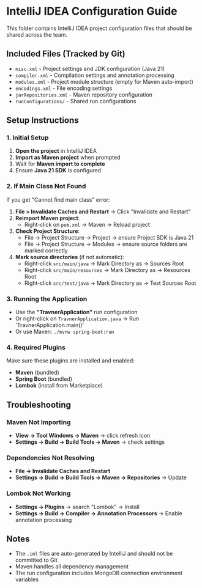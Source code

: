 # IntelliJ IDEA Configuration Guide

This folder contains IntelliJ IDEA project configuration files that should be shared across the team.

## Included Files (Tracked by Git)

- `misc.xml` - Project settings and JDK configuration (Java 21)
- `compiler.xml` - Compilation settings and annotation processing
- `modules.xml` - Project module structure (empty for Maven auto-import)
- `encodings.xml` - File encoding settings
- `jarRepositories.xml` - Maven repository configuration
- `runConfigurations/` - Shared run configurations

## Setup Instructions

### 1. Initial Setup

1. **Open the project** in IntelliJ IDEA
2. **Import as Maven project** when prompted
3. Wait for **Maven import to complete**
4. Ensure **Java 21 SDK** is configured

### 2. If Main Class Not Found

If you get "Cannot find main class" error:

1. **File > Invalidate Caches and Restart** → Click "Invalidate and Restart"
2. **Reimport Maven project**:
   - Right-click on `pom.xml` → Maven → Reload project
3. **Check Project Structure**:
   - File → Project Structure → Project → ensure Project SDK is Java 21
   - File → Project Structure → Modules → ensure source folders are marked correctly
4. **Mark source directories** (if not automatic):
   - Right-click `src/main/java` → Mark Directory as → Sources Root
   - Right-click `src/main/resources` → Mark Directory as → Resources Root
   - Right-click `src/test/java` → Mark Directory as → Test Sources Root

### 3. Running the Application

- Use the **"TravnerApplication"** run configuration
- Or right-click on `TravnerApplication.java` → Run 'TravnerApplication.main()'
- Or use Maven: `./mvnw spring-boot:run`

### 4. Required Plugins

Make sure these plugins are installed and enabled:

- **Maven** (bundled)
- **Spring Boot** (bundled)
- **Lombok** (install from Marketplace)

## Troubleshooting

### Maven Not Importing

- **View → Tool Windows → Maven** → click refresh icon
- **Settings → Build → Build Tools → Maven** → check settings

### Dependencies Not Resolving

- **File → Invalidate Caches and Restart**
- **Settings → Build → Build Tools → Maven → Repositories** → Update

### Lombok Not Working

- **Settings → Plugins** → search "Lombok" → Install
- **Settings → Build → Compiler → Annotation Processors** → Enable annotation processing

## Notes

- The `.iml` files are auto-generated by IntelliJ and should not be committed to Git
- Maven handles all dependency management
- The run configuration includes MongoDB connection environment variables
